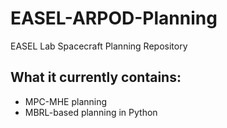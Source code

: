 # EASEL-ARPOD-Planning
EASEL Lab Spacecraft Planning Repository


## What it currently contains:
- MPC-MHE planning
- MBRL-based planning in Python
